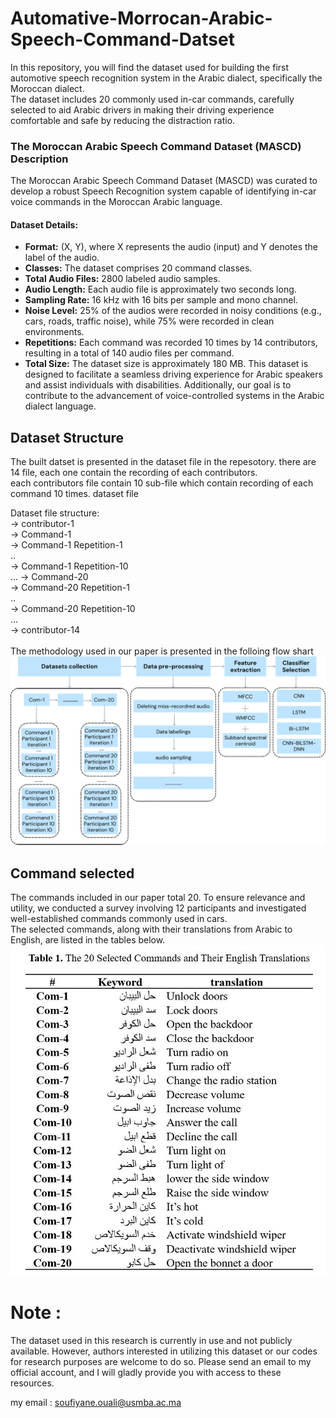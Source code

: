 # Automative-Morrocan-Arabic-Speech-Command-Datset
In this repository, you will find the dataset used for building the first automotive speech recognition system in the Arabic dialect, specifically the Moroccan dialect.   
The dataset includes 20 commonly used in-car commands, carefully selected to aid Arabic drivers in making their driving experience comfortable and safe by reducing the distraction ratio.

### The Moroccan Arabic Speech Command Dataset (MASCD) Description

The Moroccan Arabic Speech Command Dataset (MASCD) was curated to develop a robust Speech Recognition system capable of identifying in-car voice commands in the Moroccan Arabic language.

#### Dataset Details:
- **Format:** (X, Y), where X represents the audio (input) and Y denotes the label of the audio.
- **Classes:** The dataset comprises 20 command classes.
- **Total Audio Files:** 2800 labeled audio samples.
- **Audio Length:** Each audio file is approximately two seconds long.
- **Sampling Rate:** 16 kHz with 16 bits per sample and mono channel.
- **Noise Level:** 25% of the audios were recorded in noisy conditions (e.g., cars, roads, traffic noise), while 75% were recorded in clean environments.
- **Repetitions:** Each command was recorded 10 times by 14 contributors, resulting in a total of 140 audio files per command.
- **Total Size:** The dataset size is approximately 180 MB.
This dataset is designed to facilitate a seamless driving experience for Arabic speakers and assist individuals with disabilities. Additionally, our goal is to contribute to the advancement of voice-controlled systems in the Arabic dialect language.

## Dataset Structure
The built datset is presented in the dataset file in the repesotory. 
there are 14 file, each one contain the recording of each  contributors.    
each contributors file contain 10 sub-file which contain recording of each command 10 times. 
dataset file

Dataset file structure:   <br>
  -> contributor-1   
     -> Command-1  
         -> Command-1 Repetition-1  
         ..  
         -> Command-1 Repetition-10  
    ...
    -> Command-20  
         -> Command-20 Repetition-1  
         ..  
         -> Command-20 Repetition-10  
  ...  
  -> contributor-14    
<br>
The methodology used in our paper is presented in the folloing flow shart  
![Alt Text](Images/Methodologey.png)

## Command selected
The commands included in our paper total 20. To ensure relevance and utility, we conducted a survey involving 12 participants and investigated well-established commands commonly used in cars.   
The selected commands, along with their translations from Arabic to English, are listed in the tables below.   
![Alt Text](Images/Commands.JPG)  

# Note :
The dataset used in this research is currently in use and not publicly available. 
However, authors interested in utilizing this dataset or our codes for research purposes are welcome to do so. 
Please send an email to my official account, and I will gladly provide you with access to these resources.

my email : soufiyane.ouali@usmba.ac.ma

